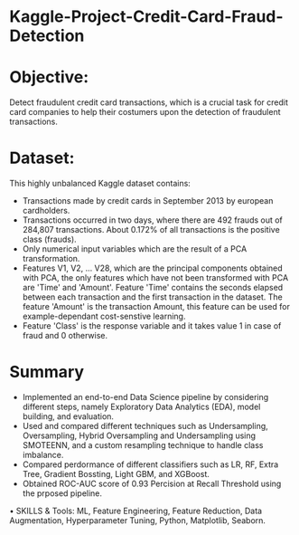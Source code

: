# Kaggle-Project-Credit-Card-Fraud-Detection

#  Objective:

Detect fraudulent credit card transactions, which is a crucial task for credit card companies to help their costumers upon the detection of fraudulent transactions.

# Dataset:
This highly unbalanced Kaggle dataset contains:

- Transactions made by credit cards in September 2013 by european cardholders.
- Transactions occurred in two days, where there are 492 frauds out of 284,807 transactions. About 0.172% of all transactions is the positive class (frauds).
- Only numerical input variables which are the result of a PCA transformation.
- Features V1, V2, … V28, which are the principal components obtained with PCA, the only features which have not been transformed with PCA are 'Time' and 'Amount'. Feature 'Time' contains the seconds elapsed between each transaction and the first transaction in the dataset. The feature 'Amount' is the transaction Amount, this feature can be used for example-dependant cost-senstive learning. 
- Feature 'Class' is the response variable and it takes value 1 in case of fraud and 0 otherwise.

# Summary
-	Implemented an end-to-end Data Science pipeline by considering different steps, namely Exploratory Data Analytics (EDA), model building, and evaluation.
-	Used and compared different techniques such as Undersampling, Oversampling, Hybrid Oversampling and Undersampling using SMOTEENN, and a custom resampling technique to handle class imbalance.
-	Compared perdormance of different classifiers such as LR, RF, Extra Tree, Gradient Bossting, Light GBM, and XGBoost.
-	Obtained ROC-AUC score of 0.93 Percision at Recall Threshold using the prposed pipeline.

•	SKILLS & Tools:  ML, Feature Engineering, Feature Reduction, Data Augmentation, Hyperparameter Tuning, Python, Matplotlib, Seaborn. 

